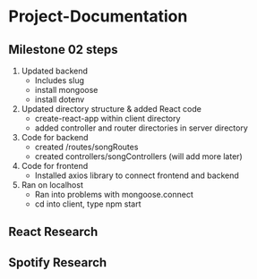# Project-Documentation

## Milestone 02 steps
1. Updated backend
    * Includes slug
    * install mongoose
    * install dotenv
2. Updated directory structure & added React code
    * create-react-app within client directory
    * added controller and router directories in server directory
3. Code for backend
    * created /routes/songRoutes
    * created controllers/songControllers (will add more later)
4. Code for frontend
    * Installed axios library to connect frontend and backend
5. Ran on localhost
    * Ran into problems with mongoose.connect
    * cd into client, type npm start

## React Research

## Spotify Research